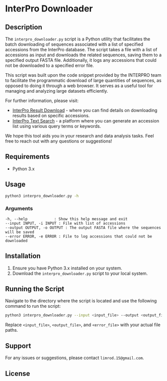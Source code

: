 # InterPro Downloader

## Description

The `interpro_downloader.py` script is a Python utility that facilitates the batch downloading of sequences associated with a list of specified accessions from the InterPro database. The script takes a file with a list of accessions as input and downloads the related sequences, saving them to a specified output FASTA file. Additionally, it logs any accessions that could not be downloaded to a specified error file.

This script was built upon the code snippet provided by the INTERPRO team to facilitate the programmatic download of large quantities of sequences, as opposed to doing it through a web browser. It serves as a useful tool for managing and analyzing large datasets efficiently.

For further information, please visit:
- [InterPro Result Download](https://www.ebi.ac.uk/interpro/result/download/#/entry/InterPro/|accession) - where you can find details on downloading results based on specific accessions.
- [InterPro Text Search](https://www.ebi.ac.uk/interpro/search/text/) - a platform where you can generate an accession list using various query terms or keywords.

We hope this tool aids you in your research and data analysis tasks. Feel free to reach out with any questions or suggestions!


## Requirements

- Python 3.x

## Usage

```bash
python3 interpro_downloader.py -h
```

### Arguments

```
-h, --help            : Show this help message and exit
--input INPUT, -i INPUT : File with list of accessions
--output OUTPUT, -o OUTPUT : The output FASTA file where the sequences will be saved
--error ERROR, -e ERROR : File to log accessions that could not be downloaded
```

## Installation

1. Ensure you have Python 3.x installed on your system.
2. Download the `interpro_downloader.py` script to your local system.

## Running the Script

Navigate to the directory where the script is located and use the following command to run the script:

```bash
python3 interpro_downloader.py --input <input_file> --output <output_file> --error <error_file>
```

Replace `<input_file>`, `<output_file>`, and `<error_file>` with your actual file paths.

## Support

For any issues or suggestions, please contact `limrod.15@gmail.com`.

## License



